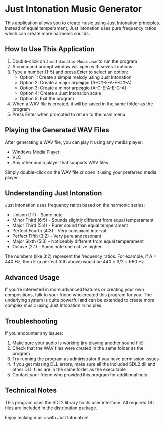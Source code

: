 # Just Intonation Music Generator

This application allows you to create music using Just Intonation principles. 
Instead of equal temperament, Just Intonation uses pure frequency ratios which 
can create more harmonic sounds.

## How to Use This Application

1. Double-click on `JustIntonationMusic.exe` to run the program
2. A command prompt window will open with several options
3. Type a number (1-5) and press Enter to select an option:
   - Option 1: Create a simple melody using Just Intonation
   - Option 2: Create a major arpeggio (A-C#-E-A-E-C#-A)
   - Option 3: Create a minor arpeggio (A-C-E-A-E-C-A)
   - Option 4: Create a Just Intonation scale
   - Option 5: Exit the program
4. When a WAV file is created, it will be saved in the same folder as the program
5. Press Enter when prompted to return to the main menu

## Playing the Generated WAV Files

After generating a WAV file, you can play it using any media player:
- Windows Media Player
- VLC
- Any other audio player that supports WAV files

Simply double-click on the WAV file or open it using your preferred media player.

## Understanding Just Intonation

Just Intonation uses frequency ratios based on the harmonic series:
- Unison (1:1) - Same note
- Minor Third (6:5) - Sounds slightly different from equal temperament
- Major Third (5:4) - Purer sound than equal temperament
- Perfect Fourth (4:3) - Very consonant interval
- Perfect Fifth (3:2) - Very pure and resonant
- Major Sixth (5:3) - Noticeably different from equal temperament
- Octave (2:1) - Same note one octave higher

The numbers (like 3:2) represent the frequency ratios. For example, 
if A = 440 Hz, then E (a perfect fifth above) would be 440 × 3/2 = 660 Hz.

## Advanced Usage

If you're interested in more advanced features or creating your own compositions,
talk to your friend who created this program for you. The underlying system is
quite powerful and can be extended to create more complex music using Just Intonation
principles.

## Troubleshooting

If you encounter any issues:

1. Make sure your audio is working (try playing another sound file)
2. Check that the WAV files were created in the same folder as the program
3. Try running the program as administrator if you have permission issues
4. If you get missing DLL errors, make sure all the included SDL2.dll and other DLL files are in the same folder as the executable
5. Contact your friend who provided this program for additional help

## Technical Notes

This program uses the SDL2 library for its user interface. All required DLL files are included in the distribution package.

Enjoy making music with Just Intonation!